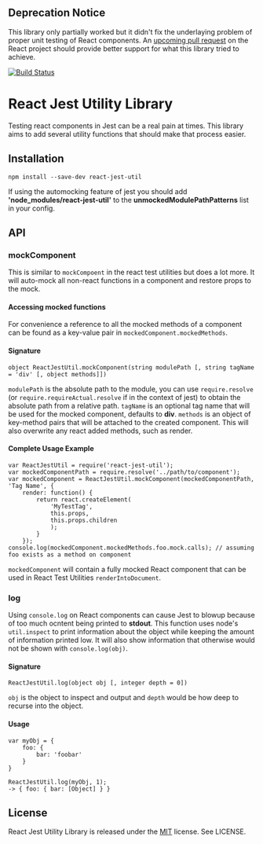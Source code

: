 ## Deprecation Notice
This library only partially worked but it didn't fix the underlaying problem of proper unit testing of React components. An [upcoming pull request](https://github.com/facebook/react/pull/1877) on the React project should provide better support for what this library tried to achieve. 

[![Build Status](https://travis-ci.org/MitMaro/ReactJestUtil.svg)](https://travis-ci.org/MitMaro/ReactJestUtil)

# React Jest Utility Library

Testing react components in Jest can be a real pain at times. This library aims
to add several utility functions that should make that process easier.

## Installation

    npm install --save-dev react-jest-util

If using the automocking feature of jest you should add **'node_modules/react-jest-util'**
to the **unmockedModulePathPatterns** list in your config.

## API

### mockComponent

This is similar to `mockCompoent` in the react test utilities but does a lot
more. It will auto-mock all non-react functions in a component and restore props
to the mock.

#### Accessing mocked functions

For convenience a reference to all the mocked methods of a component can be found
as a key-value pair in `mockedComponent.mockedMethods`.

#### Signature

    object ReactJestUtil.mockComponent(string modulePath [, string tagName = 'div' [, object methods]])

`modulePath` is the absolute path to the module, you can use `require.resolve`
(or `require.requireActual.resolve` if in the context of jest) to obtain the
absolute path from a relative path. `tagName` is an optional tag name that will
be used for the mocked component, defaults to **div**. `methods` is an object of
key-method pairs that will be attached to the created component. This will also
overwrite any react added methods, such as render.

#### Complete Usage Example

    var ReactJestUtil = require('react-jest-util');
    var mockedComponentPath = require.resolve('../path/to/component');
    var mockedComponent = ReactJestUtil.mockComponent(mockedComponentPath, 'Tag Name', {
        render: function() {
            return react.createElement(
                'MyTestTag',
                this.props,
                this.props.children
                );
            }
        });
    console.log(mockedComponent.mockedMethods.foo.mock.calls); // assuming foo exists as a method on component

`mockedComponent` will contain a fully mocked React component that can be used
in React Test Utilities `renderIntoDocument`.

### log

Using `console.log` on React components can cause Jest to blowup because of too
much ocntent being printed to **stdout**. This function uses node's
`util.inspect` to print information about the object while keeping the
amount of information printed low. It will also show information that otherwise
would not be shown with `console.log(obj)`.

#### Signature

    ReactJestUtil.log(object obj [, integer depth = 0])

`obj` is the object to inspect and output and `depth` would be how deep to recurse
into the object.

#### Usage

    var myObj = {
        foo: {
            bar: 'foobar'
        }
    }

    ReactJestUtil.log(myObj, 1);
    -> { foo: { bar: [Object] } }

## License

React Jest Utility Library is released under the [MIT](http://opensource.org/licenses/MIT)
license. See LICENSE.
